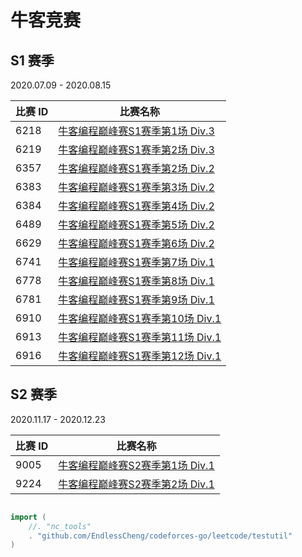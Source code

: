 # 牛客竞赛

## S1 赛季

2020.07.09 - 2020.08.15

|比赛 ID|比赛名称|
|---|---|
|6218|[牛客编程巅峰赛S1赛季第1场 Div.3](https://ac.nowcoder.com/acm/contest/6218)|
|6219|[牛客编程巅峰赛S1赛季第2场 Div.3](https://ac.nowcoder.com/acm/contest/6219)|
|6357|[牛客编程巅峰赛S1赛季第2场 Div.2](https://ac.nowcoder.com/acm/contest/6357)|
|6383|[牛客编程巅峰赛S1赛季第3场 Div.2](https://ac.nowcoder.com/acm/contest/6383)|
|6384|[牛客编程巅峰赛S1赛季第4场 Div.2](https://ac.nowcoder.com/acm/contest/6384)|
|6489|[牛客编程巅峰赛S1赛季第5场 Div.2](https://ac.nowcoder.com/acm/contest/6489)|
|6629|[牛客编程巅峰赛S1赛季第6场 Div.2](https://ac.nowcoder.com/acm/contest/6629)|
|6741|[牛客编程巅峰赛S1赛季第7场 Div.1](https://ac.nowcoder.com/acm/contest/6741)|
|6778|[牛客编程巅峰赛S1赛季第8场 Div.1](https://ac.nowcoder.com/acm/contest/6778)|
|6781|[牛客编程巅峰赛S1赛季第9场 Div.1](https://ac.nowcoder.com/acm/contest/6781)|
|6910|[牛客编程巅峰赛S1赛季第10场 Div.1](https://ac.nowcoder.com/acm/contest/6910)|
|6913|[牛客编程巅峰赛S1赛季第11场 Div.1](https://ac.nowcoder.com/acm/contest/6913)|
|6916|[牛客编程巅峰赛S1赛季第12场 Div.1](https://ac.nowcoder.com/acm/contest/6916)|

## S2 赛季

2020.11.17 - 2020.12.23

|比赛 ID|比赛名称|
|---|---|
|9005|[牛客编程巅峰赛S2赛季第1场 Div.1](https://ac.nowcoder.com/acm/contest/9005)|
|9224|[牛客编程巅峰赛S2赛季第2场 Div.1](https://ac.nowcoder.com/acm/contest/9224)|

```go

import (
	//. "nc_tools"
	. "github.com/EndlessCheng/codeforces-go/leetcode/testutil"
)

```
